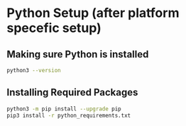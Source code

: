 # Python Setup (after platform specefic setup)

## Making sure Python is installed

```bash
python3 --version
```

## Installing Required Packages

```bash
python3 -m pip install --upgrade pip
pip3 install -r python_requirements.txt
```
